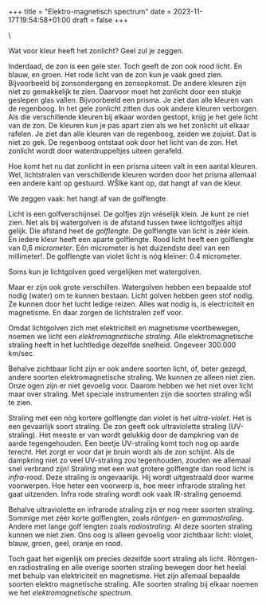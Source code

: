 +++
title = "Elektro-magnetisch spectrum"
date = 2023-11-17T19:54:58+01:00
draft = false
+++

\

Wat voor kleur heeft het zonlicht? Geel zul je zeggen.

Inderdaad, de zon is een gele ster. Toch geeft de zon ook rood licht. En
blauw, en groen. Het rode licht van de zon kun je vaak goed zien.
Bijvoorbeeld bij zonsondergang en zonsopkomst. De andere kleuren zijn
niet zo gemakkelijk te zien. Daarvoor moet het zonlicht door een stukje
geslepen glas vallen. Bijvoorbeeld een prisma. Je ziet dan alle kleuren
van de regenboog. In het gele zonlicht zitten dus ook andere kleuren
verborgen. Als die verschillende kleuren bij elkaar worden gestopt,
krijg je het gele licht van de zon. De kleuren kun je pas apart zien als
we het zonlicht uit elkaar rafelen. Je ziet dan alle kleuren van de
regenboog, zeiden we zojuist. Dat is niet zo gek. De regenboog ontstaat
ook door het licht van de zon. Het zonlicht wordt door waterdruppeltjes
uiteen gerafeld.

Hoe komt het nu dat zonlicht in een prisma uiteen valt in een aantal
kleuren. Wel, lichtstralen van verschillende kleuren worden door het
prisma allemaal een andere kant op gestuurd. WŠlke kant op, dat hangt af
van de kleur.

We zeggen vaak: het hangt af van de golflengte.

Licht is een golfverschijnsel. De golfjes zijn vréselijk klein. Je kunt
ze niet zien. Net als bij watergolven is de afstand tussen twee
lichtgolfjes altijd gelijk. Die afstand heet de *golflengte.* De
golflengte van licht is zéér klein. En iedere kleur heeft een aparte
golflengte. Rood licht heeft een golflengte van 0,6 *micrometer*. Eén
micrometer is het duizendste deel van een millimeter!. De golflengte van
violet licht is nóg kleiner: 0.4 micrometer.

Soms kun je lichtgolven goed vergelijken met watergolven.

Maar er zijn ook grote verschillen. Watergolven hebben een bepaalde stof
nodig (water) om te kunnen bestaan. Licht golven hebben geen stof nodig.
Ze kunnen door het lucht ledige reizen. Alles wat nodig is, is
electriciteit en magnetisme. En daar zorgen de lichtstralen zelf voor.

Omdat lichtgolven zich met elektriciteit en magnetisme voortbewegen,
noemen we licht een *elektromagnetische straling*. Alle
elektromagnetische straling heeft in het luchtledige dezelfde snelheid.
Ongeveer 300.000 km/sec.

Behalve zichtbaar licht zijn er ook andere soorten licht, of, beter
gezegd, andere soorten elektromagnetische straling. We kunnen ze alleen
niet zien. Onze ogen zijn er niet gevoelig voor. Daarom hebben we het
niet over licht maar over straling. Met speciale instrumenten zijn die
soorten straling wŠl te zien.

Straling met een nòg kortere golflengte dan violet is het
*ultra-violet*. Het is een gevaarlijk soort straling. De zon geeft ook
ultraviolette straling (UV-straling). Het meeste er van wordt gelukkig
door de dampkring van de aarde tegengehouden. Een beetje UV-straling
komt toch nog op aarde terecht. Het zorgt er voor dat je bruin wordt als
de zon schijnt. Als de dampkring niet zo veel UV-straling zou
tegenhouden, zouden we allemaal snel verbrand zijn! Straling met een wat
grotere golflengte dan rood licht is *infra-rood*. Deze straling is
ongevaarlijk. Hij wordt uitgestraald door warme voorwerpen. Hoe heter
een voorwerp is, hoe meer infrarode straling het gaat uitzenden. Infra
rode straling wordt ook vaak IR-straling genoemd.

Behalve ultraviolette en infrarode straling zijn er nog meer soorten
straling. Sommige met zéér korte golflengten, zoals *röntgen-* en
*gammastraling*. Andere met lange golf lengten zoals *radiostraling*. Al
deze soorten straling kunnen we niet zien. Ons oog is alleen gevoelig
voor zichtbaar licht: violet, blauw, groen, geel, oranje en rood.

Toch gaat het eigenlijk om precies dezelfde soort straling als licht.
Röntgen- en radiostraling en alle overige soorten straling bewegen door
het heelal met behulp van elektriciteit en magnetisme. Het zijn allemaal
bepaalde soorten elektro magnetische straling. Alle soorten straling bij
elkaar noemen we het *elektromagnetische spectrum.*
